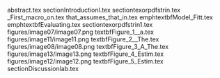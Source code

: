 abstract.tex
sectionIntroductionl.tex
sectiontexorpdfstrin.tex
_First_macro_on.tex
that_assumes_that_in.tex
emphtextbfModel_Fitt.tex
emphtextbfEvaluating.tex
sectiontexorpdfstrin1.tex
figures/image07/image07.png
textbfFigure_1__a.tex
figures/image11/image11.png
textbfFigure_2__The.tex
figures/image08/image08.png
textbfFigure_3_A_The.tex
figures/image13/image13.png
textbfFigure_4_Estim.tex
figures/image12/image12.png
textbfFigure_5_Estim.tex
sectionDiscussionlab.tex
